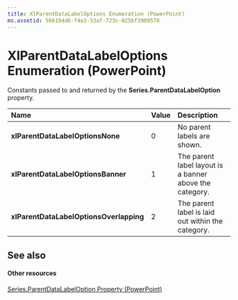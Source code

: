 ```yaml
---
title: XlParentDataLabelOptions Enumeration (PowerPoint)
ms.assetid: 566194d6-f4e3-53af-723c-025bf3909578
---
```



# XlParentDataLabelOptions Enumeration (PowerPoint)

Constants passed to and returned by the  **Series.ParentDataLabelOption** property.



|**Name**|**Value**|**Description**|
|:-----|:-----|:-----|
|**xlParentDataLabelOptionsNone**|0|No parent labels are shown.|
|**xlParentDataLabelOptionsBanner**|1|The parent label layout is a banner above the category.|
|**xlParentDataLabelOptionsOverlapping**|2|The parent label is laid out within the category.|

## See also


#### Other resources


[Series.ParentDataLabelOption Property (PowerPoint)](series-parentdatalabeloption-property-powerpoint.md)


